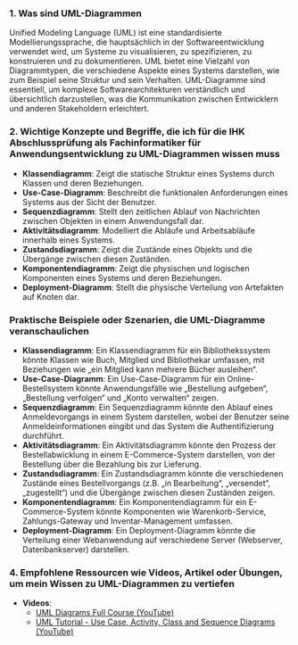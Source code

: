 ### 1. Was sind UML-Diagrammen

Unified Modeling Language (UML) ist eine standardisierte Modellierungssprache, die hauptsächlich in der Softwareentwicklung verwendet wird, um Systeme zu visualisieren, zu spezifizieren, zu konstruieren und zu dokumentieren. UML bietet eine Vielzahl von Diagrammtypen, die verschiedene Aspekte eines Systems darstellen, wie zum Beispiel seine Struktur und sein Verhalten. UML-Diagramme sind essentiell, um komplexe Softwarearchitekturen verständlich und übersichtlich darzustellen, was die Kommunikation zwischen Entwicklern und anderen Stakeholdern erleichtert.

### 2. Wichtige Konzepte und Begriffe, die ich für die IHK Abschlussprüfung als Fachinformatiker für Anwendungsentwicklung zu UML-Diagrammen wissen muss

- **Klassendiagramm**: Zeigt die statische Struktur eines Systems durch Klassen und deren Beziehungen.
- **Use-Case-Diagramm**: Beschreibt die funktionalen Anforderungen eines Systems aus der Sicht der Benutzer.
- **Sequenzdiagramm**: Stellt den zeitlichen Ablauf von Nachrichten zwischen Objekten in einem Anwendungsfall dar.
- **Aktivitätsdiagramm**: Modelliert die Abläufe und Arbeitsabläufe innerhalb eines Systems.
- **Zustandsdiagramm**: Zeigt die Zustände eines Objekts und die Übergänge zwischen diesen Zuständen.
- **Komponentendiagramm**: Zeigt die physischen und logischen Komponenten eines Systems und deren Beziehungen.
- **Deployment-Diagramm**: Stellt die physische Verteilung von Artefakten auf Knoten dar.
### Praktische Beispiele oder Szenarien, die UML-Diagramme veranschaulichen

- **Klassendiagramm**: Ein Klassendiagramm für ein Bibliothekssystem könnte Klassen wie Buch, Mitglied und Bibliothekar umfassen, mit Beziehungen wie „ein Mitglied kann mehrere Bücher ausleihen“.
- **Use-Case-Diagramm**: Ein Use-Case-Diagramm für ein Online-Bestellsystem könnte Anwendungsfälle wie „Bestellung aufgeben“, „Bestellung verfolgen“ und „Konto verwalten“ zeigen.
- **Sequenzdiagramm**: Ein Sequenzdiagramm könnte den Ablauf eines Anmeldevorgangs in einem System darstellen, wobei der Benutzer seine Anmeldeinformationen eingibt und das System die Authentifizierung durchführt.
- **Aktivitätsdiagramm**: Ein Aktivitätsdiagramm könnte den Prozess der Bestellabwicklung in einem E-Commerce-System darstellen, von der Bestellung über die Bezahlung bis zur Lieferung.
- **Zustandsdiagramm**: Ein Zustandsdiagramm könnte die verschiedenen Zustände eines Bestellvorgangs (z.B. „in Bearbeitung“, „versendet“, „zugestellt“) und die Übergänge zwischen diesen Zuständen zeigen.
- **Komponentendiagramm**: Ein Komponentendiagramm für ein E-Commerce-System könnte Komponenten wie Warenkorb-Service, Zahlungs-Gateway und Inventar-Management umfassen.
- **Deployment-Diagramm**: Ein Deployment-Diagramm könnte die Verteilung einer Webanwendung auf verschiedene Server (Webserver, Datenbankserver) darstellen.

### 4. Empfohlene Ressourcen wie Videos, Artikel oder Übungen, um mein Wissen zu UML-Diagrammen zu vertiefen

- **Videos**:
    - [UML Diagrams Full Course (YouTube)](https://www.youtube.com/watch?v=UI6lqHOVHic)
    - [UML Tutorial - Use Case, Activity, Class and Sequence Diagrams (YouTube)](https://www.youtube.com/watch?v=Wo7Djyjtt6E)

